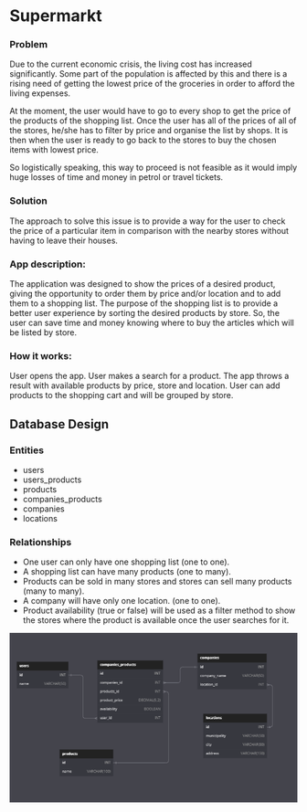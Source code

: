 # Supermarkt
<h3>Problem</h3>

<p>Due to the current economic crisis, the living cost has increased significantly. Some part of the population is affected by this and there is a rising need of getting the lowest price of the groceries in order to afford the living expenses.</p>
<p>At the moment, the user would have to go to every shop to get the price of the products of the shopping list. Once the user has all of the prices of all of the stores,  he/she has to filter by price and organise the list by shops. It is then when the user is ready to go back to the stores to buy the chosen items with lowest price.</p>
<p>So logistically speaking, this way to proceed is not feasible as it would imply huge losses of time and money in petrol or travel tickets. </p>

<h3>Solution</h3>
<p>The approach to solve this issue is to provide a way for the user to check the price of a particular item in comparison with the nearby stores without having to leave their houses. </p>

<h3>App description:</h3>
<p>
  The application was designed to show the prices of a desired product, giving the opportunity to order them by price
  and/or location and to add them to a shopping list. The purpose of the shopping list is to provide a better user
  experience by sorting the desired products by store. So, the user can save time and money knowing where to buy the
  articles which will be listed by store.
</p>
<h3>How it works:</h3>
<p>
  User opens the app. User makes a search for a product. The app throws a result with available products by price,
  store and location. User can add products to the shopping cart and will be grouped by store.
</p>

<h2>Database Design</h2>

<h3>Entities</h3>
<ul>
  <li>users</li>
  <li>users_products</li>
  <li>products</li>
  <li>companies_products</li>
  <li>companies</li>
  <li>locations</li>
</ul>
<h3>
  Relationships
</h3>
<ul>
  <li>One user can only have one shopping list (one to one).</li>
  <li>A shopping list can have many products (one to many).</li>
  <li>Products can be sold in many stores and stores can sell many products (many to many).</li>
  <li>A company will have only one location. (one to one).</li>
  <li>Product availability (true or false) will be used as a filter method to show the stores where the product is available once the user searches for it.
  </li>
</ul>

<img src="DB_Schema.png">
